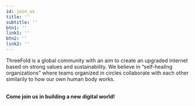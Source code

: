 ```yaml
---
id: join_us
title: ''
subtitle: ''
btn1: ''
link1: ''
btn2: ''
link2: ''
---
```


ThreeFold is a global community with an aim to create an upgraded internet based on strong values and sustainability. We believe in “self-healing organizations” where teams organized in circles collaborate with each other similarily to how our own human body works.
<br/>
<br/>

**Come join us in building a new digital world!**
